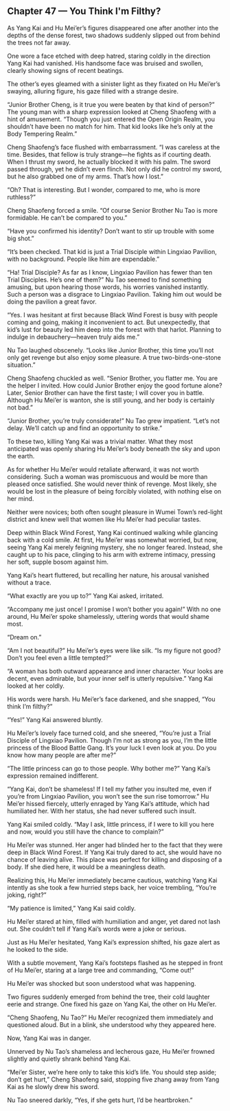## Chapter 47 — You Think I'm Filthy?

As Yang Kai and Hu Mei’er’s figures disappeared one after another into the depths of the dense forest, two shadows suddenly slipped out from behind the trees not far away.

One wore a face etched with deep hatred, staring coldly in the direction Yang Kai had vanished. His handsome face was bruised and swollen, clearly showing signs of recent beatings.

The other’s eyes gleamed with a sinister light as they fixated on Hu Mei’er’s swaying, alluring figure, his gaze filled with a strange desire.

“Junior Brother Cheng, is it true you were beaten by that kind of person?” The young man with a sharp expression looked at Cheng Shaofeng with a hint of amusement. “Though you just entered the Open Origin Realm, you shouldn’t have been no match for him. That kid looks like he’s only at the Body Tempering Realm.”

Cheng Shaofeng’s face flushed with embarrassment. “I was careless at the time. Besides, that fellow is truly strange—he fights as if courting death. When I thrust my sword, he actually blocked it with his palm. The sword passed through, yet he didn’t even flinch. Not only did he control my sword, but he also grabbed one of my arms. That’s how I lost.”

“Oh? That is interesting. But I wonder, compared to me, who is more ruthless?”

Cheng Shaofeng forced a smile. “Of course Senior Brother Nu Tao is more formidable. He can’t be compared to you.”

“Have you confirmed his identity? Don’t want to stir up trouble with some big shot.”

“It’s been checked. That kid is just a Trial Disciple within Lingxiao Pavilion, with no background. People like him are expendable.”

“Ha! Trial Disciple? As far as I know, Lingxiao Pavilion has fewer than ten Trial Disciples. He’s one of them?” Nu Tao seemed to find something amusing, but upon hearing those words, his worries vanished instantly. Such a person was a disgrace to Lingxiao Pavilion. Taking him out would be doing the pavilion a great favor.

“Yes. I was hesitant at first because Black Wind Forest is busy with people coming and going, making it inconvenient to act. But unexpectedly, that kid’s lust for beauty led him deep into the forest with that harlot. Planning to indulge in debauchery—heaven truly aids me.”

Nu Tao laughed obscenely. “Looks like Junior Brother, this time you’ll not only get revenge but also enjoy some pleasure. A true two-birds-one-stone situation.”

Cheng Shaofeng chuckled as well. “Senior Brother, you flatter me. You are the helper I invited. How could Junior Brother enjoy the good fortune alone? Later, Senior Brother can have the first taste; I will cover you in battle. Although Hu Mei’er is wanton, she is still young, and her body is certainly not bad.”

“Junior Brother, you’re truly considerate!” Nu Tao grew impatient. “Let’s not delay. We’ll catch up and find an opportunity to strike.”

To these two, killing Yang Kai was a trivial matter. What they most anticipated was openly sharing Hu Mei’er’s body beneath the sky and upon the earth.

As for whether Hu Mei’er would retaliate afterward, it was not worth considering. Such a woman was promiscuous and would be more than pleased once satisfied. She would never think of revenge. Most likely, she would be lost in the pleasure of being forcibly violated, with nothing else on her mind.

Neither were novices; both often sought pleasure in Wumei Town’s red-light district and knew well that women like Hu Mei’er had peculiar tastes.

Deep within Black Wind Forest, Yang Kai continued walking while glancing back with a cold smile. At first, Hu Mei’er was somewhat worried, but now, seeing Yang Kai merely feigning mystery, she no longer feared. Instead, she caught up to his pace, clinging to his arm with extreme intimacy, pressing her soft, supple bosom against him.

Yang Kai’s heart fluttered, but recalling her nature, his arousal vanished without a trace.

“What exactly are you up to?” Yang Kai asked, irritated.

“Accompany me just once! I promise I won’t bother you again!” With no one around, Hu Mei’er spoke shamelessly, uttering words that would shame most.

“Dream on.”

“Am I not beautiful?” Hu Mei’er’s eyes were like silk. “Is my figure not good? Don’t you feel even a little tempted?”

“A woman has both outward appearance and inner character. Your looks are decent, even admirable, but your inner self is utterly repulsive.” Yang Kai looked at her coldly.

His words were harsh. Hu Mei’er’s face darkened, and she snapped, “You think I’m filthy?”

“Yes!” Yang Kai answered bluntly.

Hu Mei’er’s lovely face turned cold, and she sneered, “You’re just a Trial Disciple of Lingxiao Pavilion. Though I’m not as strong as you, I’m the little princess of the Blood Battle Gang. It’s your luck I even look at you. Do you know how many people are after me?”

“The little princess can go to those people. Why bother me?” Yang Kai’s expression remained indifferent.

“Yang Kai, don’t be shameless! If I tell my father you insulted me, even if you’re from Lingxiao Pavilion, you won’t see the sun rise tomorrow.” Hu Mei’er hissed fiercely, utterly enraged by Yang Kai’s attitude, which had humiliated her. With her status, she had never suffered such insult.

Yang Kai smiled coldly. “May I ask, little princess, if I were to kill you here and now, would you still have the chance to complain?”

Hu Mei’er was stunned. Her anger had blinded her to the fact that they were deep in Black Wind Forest. If Yang Kai truly dared to act, she would have no chance of leaving alive. This place was perfect for killing and disposing of a body. If she died here, it would be a meaningless death.

Realizing this, Hu Mei’er immediately became cautious, watching Yang Kai intently as she took a few hurried steps back, her voice trembling, “You’re joking, right?”

“My patience is limited,” Yang Kai said coldly.

Hu Mei’er stared at him, filled with humiliation and anger, yet dared not lash out. She couldn’t tell if Yang Kai’s words were a joke or serious.

Just as Hu Mei’er hesitated, Yang Kai’s expression shifted, his gaze alert as he looked to the side.

With a subtle movement, Yang Kai’s footsteps flashed as he stepped in front of Hu Mei’er, staring at a large tree and commanding, “Come out!”

Hu Mei’er was shocked but soon understood what was happening.

Two figures suddenly emerged from behind the tree, their cold laughter eerie and strange. One fixed his gaze on Yang Kai, the other on Hu Mei’er.

“Cheng Shaofeng, Nu Tao?” Hu Mei’er recognized them immediately and questioned aloud. But in a blink, she understood why they appeared here.

Now, Yang Kai was in danger.

Unnerved by Nu Tao’s shameless and lecherous gaze, Hu Mei’er frowned slightly and quietly shrank behind Yang Kai.

“Mei’er Sister, we’re here only to take this kid’s life. You should step aside; don’t get hurt,” Cheng Shaofeng said, stopping five zhang away from Yang Kai as he slowly drew his sword.

Nu Tao sneered darkly, “Yes, if she gets hurt, I’d be heartbroken.”